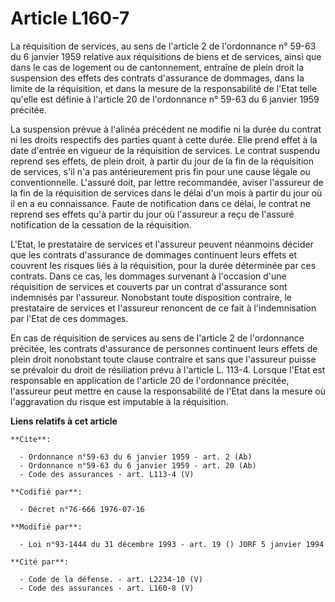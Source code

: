 # Article L160-7

La réquisition de services, au sens de l'article 2 de l'ordonnance n° 59-63 du 6 janvier 1959 relative aux réquisitions de
biens et de services, ainsi que dans le cas de logement ou de cantonnement, entraîne de plein droit la suspension des effets
des contrats d'assurance de dommages, dans la limite de la réquisition, et dans la mesure de la responsabilité de l'Etat
telle qu'elle est définie à l'article 20 de l'ordonnance n° 59-63 du 6 janvier 1959 précitée. 

La suspension prévue à l'alinéa précédent ne modifie ni la durée du contrat ni les droits respectifs des parties quant à
cette durée. Elle prend effet à la date d'entrée en vigueur de la réquisition de services. Le contrat suspendu reprend ses
effets, de plein droit, à partir du jour de la fin de la réquisition de services, s'il n'a pas antérieurement pris fin pour
une cause légale ou conventionnelle. L'assuré doit, par lettre recommandée, aviser l'assureur de la fin de la réquisition de
services dans le délai d'un mois à partir du jour où il en a eu connaissance. Faute de notification dans ce délai, le contrat
ne reprend ses effets qu'à partir du jour où l'assureur a reçu de l'assuré notification de la cessation de la réquisition. 

L'Etat, le prestataire de services et l'assureur peuvent néanmoins décider que les contrats d'assurance de dommages
continuent leurs effets et couvrent les risques liés à la réquisition, pour la durée déterminée par ces contrats. Dans ce
cas, les dommages survenant à l'occasion d'une réquisition de services et couverts par un contrat d'assurance sont indemnisés
par l'assureur. Nonobstant toute disposition contraire, le prestataire de services et l'assureur renoncent de ce fait à
l'indemnisation par l'Etat de ces dommages. 

En cas de réquisition de services au sens de l'article 2 de l'ordonnance précitée, les contrats d'assurance de personnes
continuent leurs effets de plein droit nonobstant toute clause contraire et sans que l'assureur puisse se prévaloir du droit
de résiliation prévu à l'article L. 113-4. Lorsque l'Etat est responsable en application de l'article 20 de l'ordonnance
précitée, l'assureur peut mettre en cause la responsabilité de l'Etat dans la mesure où l'aggravation du risque est imputable
à la réquisition.

**Liens relatifs à cet article**

	**Cite**:

	  - Ordonnance n°59-63 du 6 janvier 1959 - art. 2 (Ab)
	  - Ordonnance n°59-63 du 6 janvier 1959 - art. 20 (Ab)
	  - Code des assurances - art. L113-4 (V)

	**Codifié par**:

	  - Décret n°76-666 1976-07-16

	**Modifié par**:

	  - Loi n°93-1444 du 31 décembre 1993 - art. 19 () JORF 5 janvier 1994

	**Cité par**:

	  - Code de la défense. - art. L2234-10 (V)
	  - Code des assurances - art. L160-8 (V)
